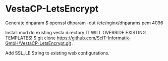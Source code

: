 # VestaCP-LetsEncrypt

Generate dhparam
$ openssl dhparam -out /etc/nginx/dhparams.pem 4096

Install mod do existing vesta directory IT WILL OVERRIDE EXISTING TEMPLATES!
$ git clone https://github.com/ScIT-Informatik-GmbH/VestaCP-LetsEncrypt.git .

Add SSL_LE String to existing web configurations.
